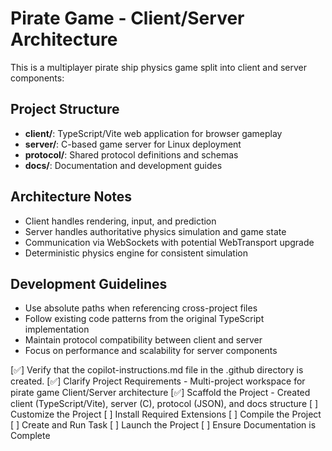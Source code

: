 # Pirate Game - Client/Server Architecture

This is a multiplayer pirate ship physics game split into client and server components:

## Project Structure
- **client/**: TypeScript/Vite web application for browser gameplay
- **server/**: C-based game server for Linux deployment 
- **protocol/**: Shared protocol definitions and schemas
- **docs/**: Documentation and development guides

## Architecture Notes
- Client handles rendering, input, and prediction
- Server handles authoritative physics simulation and game state
- Communication via WebSockets with potential WebTransport upgrade
- Deterministic physics engine for consistent simulation

## Development Guidelines
- Use absolute paths when referencing cross-project files
- Follow existing code patterns from the original TypeScript implementation
- Maintain protocol compatibility between client and server
- Focus on performance and scalability for server components

[✅] Verify that the copilot-instructions.md file in the .github directory is created.
[✅] Clarify Project Requirements - Multi-project workspace for pirate game Client/Server architecture
[✅] Scaffold the Project - Created client (TypeScript/Vite), server (C), protocol (JSON), and docs structure
[ ] Customize the Project
[ ] Install Required Extensions
[ ] Compile the Project
[ ] Create and Run Task
[ ] Launch the Project
[ ] Ensure Documentation is Complete